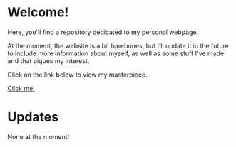 <h1>Welcome!</h1>

Here, you'll find a repository dedicated to my personal webpage. 

At the moment, the website is a bit barebones, but I'll update it in the future to include more information about myself, as well as some stuff I've made and that piques my interest.

Click on the link below to view my masterpiece... 

<a href="https://atacoi.github.io">Click me!</a>

<h1>Updates</h1>
None at the moment! 
